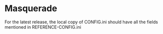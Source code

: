 # Masquerade

For the latest release, the local copy of CONFIG.ini should have all the fields mentioned in REFERENCE-CONFIG.ini
